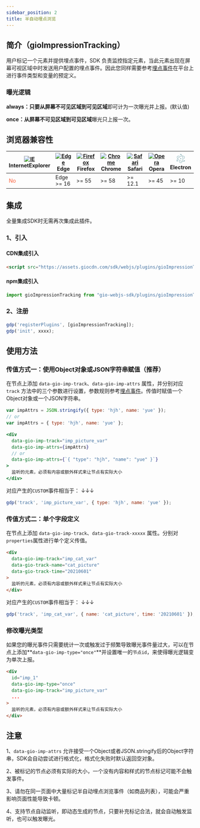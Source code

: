 ```yaml
---
sidebar_position: 2
title: 半自动埋点浏览
---
```


## 简介（gioImpressionTracking）

用户标记一个元素并提供埋点事件，SDK 负责监控指定元素，当此元素出现在屏幕可视区域中时发送用户配置的埋点事件。因此您同样需要参考[埋点事件](/docs/webjs/commonlyApi#6埋点事件track)在平台上进行事件类型和变量的预定义。

### 曝光逻辑

**always：**只要从**屏幕不可见区域到可见区域**即可计为一次曝光并上报。(默认值)

**once：**从**屏幕不可见区域到可见区域**曝光只上报一次。

## 浏览器兼容性

| [<img src="https://raw.githubusercontent.com/alrra/browser-logos/master/src//archive/internet-explorer_9-11/internet-explorer_9-11_48x48.png" alt="IE" width="24px" height="24px" />](http://godban.github.io/browsers-support-badges/)<br/>InternetExplorer | [<img src="https://raw.githubusercontent.com/alrra/browser-logos/master/src/edge/edge_48x48.png" alt="Edge" width="24px" height="24px" />](http://godban.github.io/browsers-support-badges/)<br/>Edge | [<img src="https://raw.githubusercontent.com/alrra/browser-logos/master/src/firefox/firefox_48x48.png" alt="Firefox" width="24px" height="24px" />](http://godban.github.io/browsers-support-badges/)<br/>Firefox | [<img src="https://raw.githubusercontent.com/alrra/browser-logos/master/src/chrome/chrome_48x48.png" alt="Chrome" width="24px" height="24px" />](http://godban.github.io/browsers-support-badges/)<br/>Chrome | [<img src="https://raw.githubusercontent.com/alrra/browser-logos/master/src/safari/safari_48x48.png" alt="Safari" width="24px" height="24px" />](http://godban.github.io/browsers-support-badges/)<br/>Safari | [<img src="https://raw.githubusercontent.com/alrra/browser-logos/master/src/opera/opera_48x48.png" alt="Opera" width="24px" height="24px" />](http://godban.github.io/browsers-support-badges/)<br/>Opera |[<img src="https://raw.githubusercontent.com/alrra/browser-logos/master/src/electron/electron_48x48.png" alt="Electron" width="24px" height="24px" />](http://godban.github.io/browsers-support-badges/)<br/>Electron |
|---------|---------|----------|--------|--------|--------|--------|
| <font color="#FC5F3A">No</font> | Edge >= 16 | >= 55  | >= 58  | >= 12.1  | >= 45  | >= 10 |

## 集成

全量集成SDK时无需再次集成此插件。

### 1、引入

#### CDN集成引入

```html
<script src="https://assets.giocdn.com/sdk/webjs/plugins/gioImpressionTracking.js"></script>
```

#### npm集成引入

```js
import gioImpressionTracking from "gio-webjs-sdk/plugins/gioImpressionTracking"
```

### 2、注册

```js
gdp('registerPlugins', [gioImpressionTracking]);
gdp('init', xxxx);
```

## 使用方法

### 传值方式一：使用Object对象或JSON字符串赋值（推荐）

在节点上添加 `data-gio-imp-track`、`data-gio-imp-attrs` 属性，并分别对应 `track` 方法中的三个参数进行设置，参数规则参考[埋点事件](/docs/webjs/commonlyApi#6埋点事件track)。传值时赋值一个Object对象或一个JSON字符串。

```js
var impAttrs = JSON.stringify({ type: 'hjh', name: 'yue' });
// or
var impAttrs = { type: 'hjh', name: 'yue' };
```

```jsx
<div
  data-gio-imp-track="imp_picture_var"
  data-gio-imp-attrs={impAttrs}
  // or
  data-gio-imp-attrs={`{ "type": "hjh", "name": "yue" }`}
>
  监听的元素，必须有内容或额外样式来让节点有实际大小
</div>
```

对应产生的`CUSTOM`事件相当于： ↓↓↓

```js
gdp('track', 'imp_picture_var', { type: 'hjh', name: 'yue' });
```

### 传值方式二：单个字段定义

在节点上添加 `data-gio-imp-track`、`data-gio-track-xxxxx` 属性。分别对`properties`属性进行单个定义传值。

```html
<div
  data-gio-imp-track="imp_cat_var"
  data-gio-track-name="cat_picture"
  data-gio-track-time="20210601"
>
  监听的元素，必须有内容或额外样式来让节点有实际大小
</div>
```

对应产生的`CUSTOM`事件相当于： ↓↓↓

```js
gdp('track', 'imp_cat_var', { name: 'cat_picture', time: '20210601' });
```

### 修改曝光类型

如果您的曝光事件只需要统计一次或触发过于频繁导致曝光事件量过大，可以在节点上添加**`data-gio-imp-type="once"`**并设置唯一的`节点id`，来使得曝光逻辑变为单次上报。

```html
<div
  id="imp_1"
  data-gio-imp-type="once"
  data-gio-imp-track="imp_picture_var"
  ...
>
  监听的元素，必须有内容或额外样式来让节点有实际大小
</div>
```

## 注意

1、`data-gio-imp-attrs` 允许接受一个Object或者JSON.stringify后的Object字符串，SDK会自动尝试进行格式化，格式化失败时默认返回空对象。

2、被标记的节点必须有实际的大小，一个没有内容和样式的节点标记可能不会触发事件。

3、请勿在同一页面中大量标记半自动埋点浏览事件（如商品列表），可能会严重影响页面性能导致卡顿。

4、支持节点自动监听，即动态生成的节点，只要补充标记合法，就会自动触发监听，也可以触发曝光。
